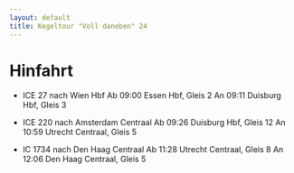 ```yaml
---
layout: default
title: Kegeltour "Voll daneben" 24
---
```


# Hinfahrt

- ICE 27 nach Wien Hbf
Ab 09:00 Essen Hbf, Gleis 2
An 09:11 Duisburg Hbf, Gleis 3

- ICE 220 nach Amsterdam Centraal
Ab 09:26 Duisburg Hbf, Gleis 12
An 10:59 Utrecht Centraal, Gleis 5

- IC 1734 nach Den Haag Centraal
Ab 11:28 Utrecht Centraal, Gleis 8
An 12:06 Den Haag Centraal, Gleis 5

